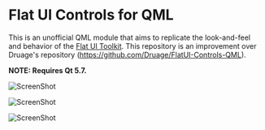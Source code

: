 Flat UI Controls for QML
===================

This is an unofficial QML module that aims to replicate the look-and-feel and behavior of the [Flat UI Toolkit](http://designmodo.github.io/Flat-UI/). This repository is an improvement over Druage's repository (https://github.com/Druage/FlatUI-Controls-QML).

**NOTE: Requires Qt 5.7.**


![ScreenShot](https://github.com/obeezzy/FlatUI/blob/master/screenshots/screenshot_top.jpg)

![ScreenShot](https://github.com/obeezzy/FlatUI/blob/master/screenshots/screenshot_middle.jpg)

![ScreenShot](https://github.com/obeezzy/FlatUI/blob/master/screenshots/screenshot_bottom.jpg)


